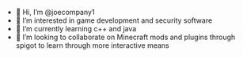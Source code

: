 - 👋 Hi, I’m @joecompany1
- 👀 I’m interested in game development and security software
- 🌱 I’m currently learning c++ and java
- 💞️ I’m looking to collaborate on Minecraft mods and plugins through spigot to learn through more interactive means

<!---
joecompany1/joecompany1 is a ✨ special ✨ repository because its `README.md` (this file) appears on your GitHub profile.
You can click the Preview link to take a look at your changes.
--->
